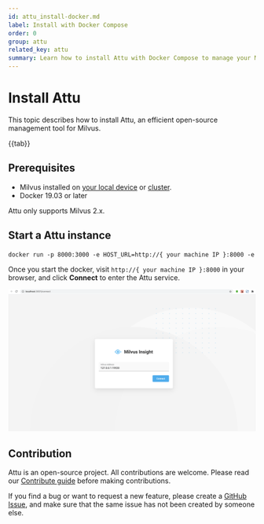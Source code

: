 ```yaml
---
id: attu_install-docker.md
label: Install with Docker Compose
order: 0
group: attu
related_key: attu
summary: Learn how to install Attu with Docker Compose to manage your Milvus service.
---
```


# Install Attu

This topic describes how to install Attu, an efficient open-source management tool for Milvus.

{{tab}}

## Prerequisites

- Milvus installed on [your local device](install_standalone-docker.md) or [cluster](install_cluster-docker.md).
- Docker 19.03 or later

<div class="alert note">
Attu only supports Milvus 2.x.
</div>

## Start a Attu instance

```Apache
docker run -p 8000:3000 -e HOST_URL=http://{ your machine IP }:8000 -e MILVUS_URL={your machine IP}:19530 milvusdb/milvus-insight:latest
```

Once you start the docker, visit `http://{ your machine IP }:8000` in your browser, and click **Connect** to enter the Attu service.

![Attu_install](../../../../assets/attu/insight_install.png)

## Contribution

Attu is an open-source project. All contributions are welcome. Please read our [Contribute guide](https://github.com/zilliztech/attu) before making contributions.

If you find a bug or want to request a new feature, please create a [GitHub Issue](https://github.com/zilliztech/attu), and make sure that the same issue has not been created by someone else.
